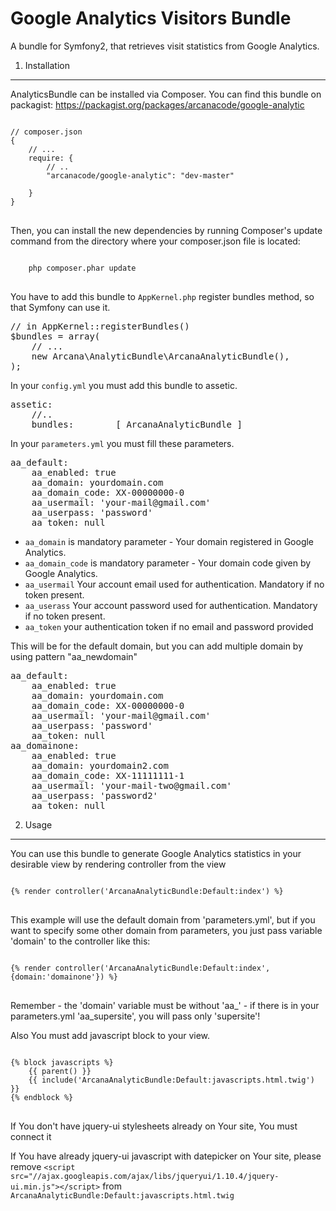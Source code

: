 Google Analytics Visitors Bundle
===============

A bundle for Symfony2, that retrieves visit statistics from Google Analytics.

1) Installation
---------------------

AnalyticsBundle can be installed via Composer.
You can find this bundle on packagist: https://packagist.org/packages/arcanacode/google-analytic

<pre>
<code>
// composer.json
{
    // ...
    require: {
        // ..
        "arcanacode/google-analytic": "dev-master"

    }
}
</code>
</pre>

Then, you can install the new dependencies by running Composer's update command from the directory where your composer.json file is located:

<pre>
<code>
    php composer.phar update
</code>
</pre>

You have to add this bundle to `AppKernel.php` register bundles method, so that Symfony can use it.
<pre>
// in AppKernel::registerBundles()
$bundles = array(
    // ...
    new Arcana\AnalyticBundle\ArcanaAnalyticBundle(),
);
</pre>

In your `config.yml` you must add this bundle to assetic.

<pre>
assetic:
    //..
    bundles:        [ ArcanaAnalyticBundle ]
</pre>

In your `parameters.yml` you must fill these parameters.

<pre>
aa_default:
    aa_enabled: true
    aa_domain: yourdomain.com
    aa_domain_code: XX-00000000-0
    aa_usermail: 'your-mail@gmail.com'
    aa_userpass: 'password'
    aa_token: null
</pre>

* `aa_domain` is mandatory parameter - Your domain registered in Google Analytics.
* `aa_domain_code` is mandatory parameter - Your domain code given by Google Analytics.
* `aa_usermail` Your account email used for authentication. Mandatory if no token present.
* `aa_userass` Your account password used for authentication. Mandatory if no token present.
* `aa_token` your authentication token if no email and password provided

This will be for the default domain, but you can add multiple domain by using pattern "aa_newdomain"
<pre>
aa_default:
    aa_enabled: true
    aa_domain: yourdomain.com
    aa_domain_code: XX-00000000-0
    aa_usermail: 'your-mail@gmail.com'
    aa_userpass: 'password'
    aa_token: null
aa_domainone:
    aa_enabled: true
    aa_domain: yourdomain2.com
    aa_domain_code: XX-11111111-1
    aa_usermail: 'your-mail-two@gmail.com'
    aa_userpass: 'password2'
    aa_token: null
</pre>

2) Usage
----------------------------------

You can use this bundle to generate Google Analytics statistics in your desirable view by rendering controller from the view

<pre>
<code>
{% render controller('ArcanaAnalyticBundle:Default:index') %}
</code>
</pre>

This example will use the default domain from 'parameters.yml', but if you want to specify some other domain from parameters, you just pass variable 'domain' to the controller like this:
<pre>
<code>
{% render controller('ArcanaAnalyticBundle:Default:index', {domain:'domainone'}) %}
</code>
</pre>
Remember - the 'domain' variable must be without 'aa_' - if there is in your parameters.yml 'aa_supersite', you will pass only 'supersite'!


Also You must add javascript block to your view.

<pre>
<code>
{% block javascripts %}
    {{ parent() }}
    {{ include('ArcanaAnalyticBundle:Default:javascripts.html.twig') }}
{% endblock %}
</code>
</pre>

If You don't have jquery-ui stylesheets already on Your site, You must connect it

If You have already jquery-ui javascript with datepicker on Your site, please remove `<script src="//ajax.googleapis.com/ajax/libs/jqueryui/1.10.4/jquery-ui.min.js"></script>` from `ArcanaAnalyticBundle:Default:javascripts.html.twig`
